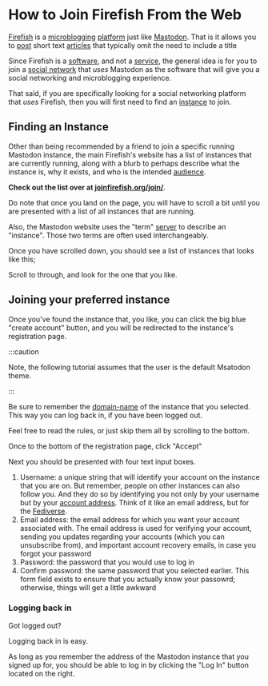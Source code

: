 # How to Join Firefish From the Web

[Firefish](https://joinfirefish.org) is a [microblogging](/docs/glossary/microblogging) [platform](/docs/glossary/platform) just like [Mastodon](https://joinmastodon.org). That is it allows you to [post](/docs/glossary/post) short text [articles](/docs/glossary/article) that typically omit the need to include a title

Since Firefish is a [software](/docs/glossary/software), and not a [service](/docs/glossary/service), the general idea is for you to join a [social network](/docs/glossary/social-network.md) that *uses* Mastodon as the software that will give you a social networking and microblogging experience.

That said, if you are specifically looking for a social networking platform that *uses* Firefish, then you will first need to find an [instance](/docs/glossary/instance) to join.

## Finding an Instance

Other than being recommended by a friend to join a specific running Mastodon instance, the main Firefish's website has a list of instances that are currently running, along with a blurb to perhaps describe what the instance is, why it exists, and who is the intended [audience](/docs/glossary/audience).

**Check out the list over at [joinfirefish.org/join/](https://joinfirefish.org/join/)**.

Do note that once you land on the page, you will have to scroll a bit until you are presented with a list of all instances that are running.

Also, the Mastodon website uses the "term" [server](/docs/glossary/server) to describe an "instance". Those two terms are often used interchangeably.

Once you have scrolled down, you should see a list of instances that looks like this;

Scroll to through, and look for the one that you like.

## Joining your preferred instance

Once you've found the instance that, you like, you can click the big blue "create account" button, and you will be redirected to the instance's registration page.

:::caution

Note, the following tutorial assumes that the user is the default Msatodon theme.

:::


Be sure to remember the [domain-name](/docs/glossary/domain-name) of the instance that you selected. This way you can log back in, if you have been logged out.


Feel free to read the rules, or just skip them all by scrolling to the bottom.

Once to the bottom of the registration page, click "Accept"


Next you should be presented with four text input boxes.

1. Username: a unique string that will identify your account on the instance that you are on. But remember, people on other instances can also follow you. And they do so by identifying you not only by your username but by your [account address](/docs/specification/account-address). Think of it like an email address, but for the [Fediverse](/docs/glossary/fediverse).
2. Email address: the email address for which you want your account associated with. The email address is used for verifying your account, sending you updates regarding your accounts (which you can unsubscribe from), and important account recovery emails, in case you forgot your password
3. Password: the password that you would use to log in
4. Confirm password: the same password that you selected earlier. This form field exists to ensure that you actually know your passowrd; otherwise, things will get a little awkward

### Logging back in

Got logged out?

Logging back in is easy.

As long as you remember the address of the Mastodon instance that you signed up for, you should be able to log in by clicking the "Log In" button located on the right.